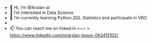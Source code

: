 - 👋 Hi, I’m @Arslan-ai
- 👀 I’m interested in Data Science
- 🌱 I’m currently learning Python,SQL Statistics and participate in VBO
-
- 📫 You can reach me on linked.in === > https://www.linkedin.com/in/arslan-tosun-063415102/

<!---
Arslan-ai/Arslan-ai is a ✨ special ✨ repository because its `README.md` (this file) appears on your GitHub profile.
You can click the Preview link to take a look at your changes.
--->
